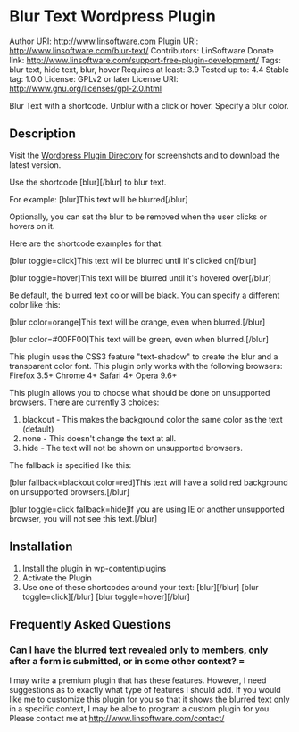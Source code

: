 # Blur Text Wordpress Plugin
Author URI: http://www.linsoftware.com
Plugin URI: http://www.linsoftware.com/blur-text/
Contributors: LinSoftware
Donate link: http://www.linsoftware.com/support-free-plugin-development/
Tags: blur text, hide text, blur, hover
Requires at least: 3.9
Tested up to: 4.4
Stable tag: 1.0.0
License: GPLv2 or later
License URI: http://www.gnu.org/licenses/gpl-2.0.html

Blur Text with a shortcode.  Unblur with a click or hover.  Specify a blur color.

## Description

Visit the [Wordpress Plugin Directory](https://wordpress.org/plugins/blur-text/screenshots/) for screenshots and to download the latest version.

Use the shortcode [blur][/blur] to blur text.

For example:
[blur]This text will be blurred[/blur]

Optionally, you can set the blur to be removed when the user clicks or hovers on it.

Here are the shortcode examples for that:

[blur toggle=click]This text will be blurred until it's clicked on[/blur]

[blur toggle=hover]This text will be blurred until it's hovered over[/blur]

Be default, the blurred text color will be black.  You can specify a different color like this:

[blur color=orange]This text will be orange, even when blurred.[/blur]

[blur color=#00FF00]This text will be green, even when blurred.[/blur]

This plugin uses the CSS3 feature "text-shadow" to create the blur and a transparent color font.  This plugin only works with the following browsers:
Firefox 3.5+
Chrome 4+
Safari 4+
Opera 9.6+

This plugin allows you to choose what should be done on unsupported browsers.  There are currently 3 choices:
1) blackout - This makes the background color the same color as the text  (default)
2) none - This doesn't change the text at all.
3) hide - The text will not be shown on unsupported browsers.

The fallback is specified like this:

[blur fallback=blackout color=red]This text will have a solid red background on unsupported browsers.[/blur]

[blur toggle=click fallback=hide]If you are using IE or another unsupported browser, you will not see this text.[/blur]


## Installation

1. Install the plugin in wp-content\plugins
2. Activate the Plugin
3. Use one of these shortcodes around your text:
[blur][/blur]
[blur toggle=click][/blur]
[blur toggle=hover][/blur]

## Frequently Asked Questions

### Can I have the blurred text revealed only to members, only after a form is submitted, or in some other context? =

I may write a premium plugin that has these features.  However, I need suggestions as to exactly what type of features I
 should add.  If you would like me to customize this plugin for you so that it shows the blurred text only in a
 specific context, I may be albe to program a custom plugin for you.  Please contact me at http://www.linsoftware.com/contact/
